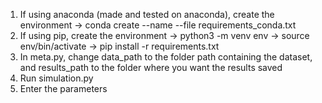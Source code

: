 1. If using anaconda (made and tested on anaconda), create the environment -> conda create --name <env> --file requirements_conda.txt
2. If using pip, create the environment -> 	python3 -m venv env ->	source env/bin/activate ->	pip install -r requirements.txt
3. In meta.py, change data_path to the folder path containing the dataset, and results_path to the folder where you want the results saved
3. Run simulation.py
4. Enter the parameters
